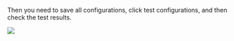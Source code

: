 <IntegrationDetailCard title="Testing">

Then you need to save all configurations, click test configurations, and then check the test results.

![](~@imagesZhCn/integration/confluence/step5.png)

</IntegrationDetailCard>
